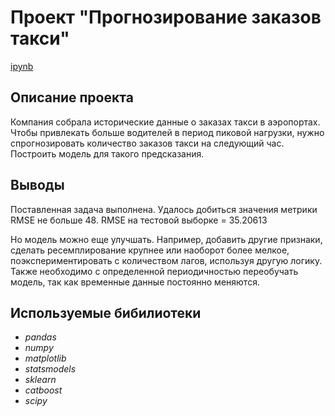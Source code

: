 # Проект "Прогнозирование заказов такси"
[ipynb](https://github.com/knurimuhametova/portfolio/blob/main/Taxi%20Service/taxi_service_portfolio.ipynb)

## Описание проекта
Компания собрала исторические данные о заказах такси в аэропортах. Чтобы привлекать больше водителей в период пиковой нагрузки, нужно спрогнозировать количество заказов такси на следующий час. Построить модель для такого предсказания.

## Выводы
Поставленная задача выполнена. Удалось добиться значения метрики RMSE не больше 48. RMSE на тестовой выборке = 35.20613

Но модель можно еще улучшать. Например, добавить другие признаки, сделать ресемплирование крупнее или наоборот более мелкое, поэкспериментировать с количеством лагов, используя другую логику. Также необходимо с определенной периодичностью переобучать модель, так как временные данные постоянно меняются.

## Используемые бибилиотеки
- *pandas*
- *numpy*
- *matplotlib*
- *statsmodels*
- *sklearn*
- *catboost*
- *scipy*
